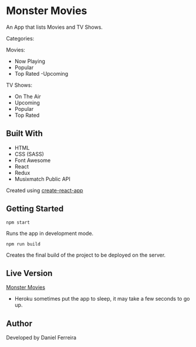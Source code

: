 # Monster Movies

An App that lists Movies and TV Shows.

Categories:

Movies:

- Now Playing
- Popular
- Top Rated
  -Upcoming

TV Shows:

- On The Air
- Upcoming
- Popular
- Top Rated

## Built With

- HTML
- CSS (SASS)
- Font Awesome
- React
- Redux
- Musixmatch Public API

Created using [create-react-app](https://github.com/facebook/create-react-app)

## Getting Started

```
npm start
```

Runs the app in development mode.

```
npm run build
```

Creates the final build of the project to be deployed on the server.

## Live Version

[Monster Movies](https://monstermovies.herokuapp.com)

- Heroku sometimes put the app to sleep, it may take a few seconds to go up.

## Author

Developed by Daniel Ferreira
